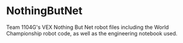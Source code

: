 # NothingButNet
Team 1104G's VEX Nothing But Net robot files including the World Championship robot code, as well as the engineering notebook used.
